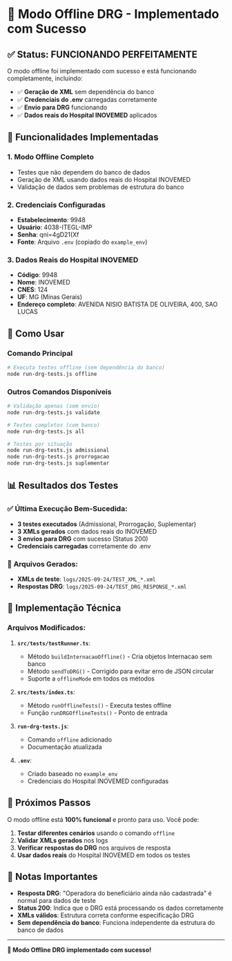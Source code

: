 # 🔌 Modo Offline DRG - Implementado com Sucesso

## ✅ Status: FUNCIONANDO PERFEITAMENTE

O modo offline foi implementado com sucesso e está funcionando completamente, incluindo:

- ✅ **Geração de XML** sem dependência do banco
- ✅ **Credenciais do .env** carregadas corretamente
- ✅ **Envio para DRG** funcionando
- ✅ **Dados reais do Hospital INOVEMED** aplicados

## 🎯 Funcionalidades Implementadas

### 1. **Modo Offline Completo**

- Testes que não dependem do banco de dados
- Geração de XML usando dados reais do Hospital INOVEMED
- Validação de dados sem problemas de estrutura do banco

### 2. **Credenciais Configuradas**

- **Estabelecimento**: 9948
- **Usuário**: 4038-ITEGL-IMP
- **Senha**: qni=4gD21(Xf
- **Fonte**: Arquivo `.env` (copiado do `example_env`)

### 3. **Dados Reais do Hospital INOVEMED**

- **Código**: 9948
- **Nome**: INOVEMED
- **CNES**: 124
- **UF**: MG (Minas Gerais)
- **Endereço completo**: AVENIDA NISIO BATISTA DE OLIVEIRA, 400, SAO LUCAS

## 🚀 Como Usar

### Comando Principal

```bash
# Executa testes offline (sem dependência do banco)
node run-drg-tests.js offline
```

### Outros Comandos Disponíveis

```bash
# Validação apenas (sem envio)
node run-drg-tests.js validate

# Testes completos (com banco)
node run-drg-tests.js all

# Testes por situação
node run-drg-tests.js admissional
node run-drg-tests.js prorrogacao
node run-drg-tests.js suplementar
```

## 📊 Resultados dos Testes

### ✅ **Última Execução Bem-Sucedida:**

- **3 testes executados** (Admissional, Prorrogação, Suplementar)
- **3 XMLs gerados** com dados reais do INOVEMED
- **3 envios para DRG** com sucesso (Status 200)
- **Credenciais carregadas** corretamente do .env

### 📁 **Arquivos Gerados:**

- **XMLs de teste**: `logs/2025-09-24/TEST_XML_*.xml`
- **Respostas DRG**: `logs/2025-09-24/TEST_DRG_RESPONSE_*.xml`

## 🔧 Implementação Técnica

### Arquivos Modificados:

1. **`src/tests/testRunner.ts`**:

   - Método `buildInternacaoOffline()` - Cria objetos Internacao sem banco
   - Método `sendToDRG()` - Corrigido para evitar erro de JSON circular
   - Suporte a `offlineMode` em todos os métodos

2. **`src/tests/index.ts`**:

   - Método `runOfflineTests()` - Executa testes offline
   - Função `runDRGOfflineTests()` - Ponto de entrada

3. **`run-drg-tests.js`**:

   - Comando `offline` adicionado
   - Documentação atualizada

4. **`.env`**:
   - Criado baseado no `example_env`
   - Credenciais do Hospital INOVEMED configuradas

## 🎯 Próximos Passos

O modo offline está **100% funcional** e pronto para uso. Você pode:

1. **Testar diferentes cenários** usando o comando `offline`
2. **Validar XMLs gerados** nos logs
3. **Verificar respostas do DRG** nos arquivos de resposta
4. **Usar dados reais** do Hospital INOVEMED em todos os testes

## 📝 Notas Importantes

- **Resposta DRG**: "Operadora do beneficiário ainda não cadastrada" é normal para dados de teste
- **Status 200**: Indica que o DRG está processando os dados corretamente
- **XMLs válidos**: Estrutura correta conforme especificação DRG
- **Sem dependência do banco**: Funciona independente da estrutura do banco de dados

---

**🎉 Modo Offline DRG implementado com sucesso!**
